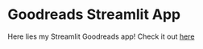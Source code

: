 # Goodreads Streamlit App

Here lies my Streamlit Goodreads app! Check it out [here](http://www.tylerjrichards.com/book_reco.html)
